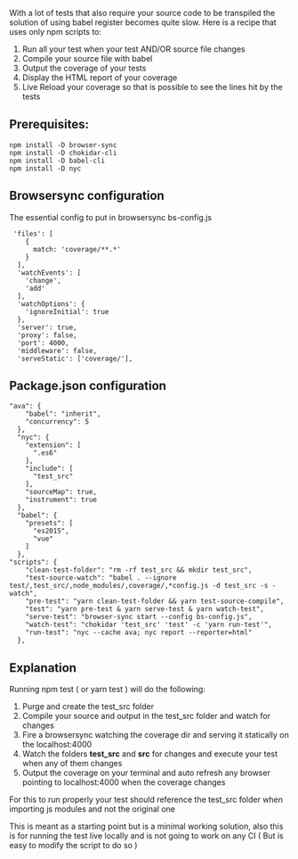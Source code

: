 With a lot of tests that also require your source code to be transpiled the solution of using babel 
register becomes quite slow. Here is a recipe that uses only npm scripts to:

1. Run all your test when your test AND/OR source file changes
1. Compile your source file with babel
1. Output the coverage of your tests
1. Display the HTML report of your coverage
1. Live Reload your coverage so that is possible to see the lines hit by the tests

## Prerequisites: 


```
npm install -D browser-sync
npm install -D chokidar-cli
npm install -D babel-cli
npm install -D nyc

```

## Browsersync configuration 

The essential config to put in browsersync bs-config.js

```
 'files': [
    {
      match: 'coverage/**.*'
    }
  ],
  'watchEvents': [
    'change',
    'add'
  ],
  'watchOptions': {
    'ignoreInitial': true
  },
  'server': true,
  'proxy': false,
  'port': 4000,
  'middleware': false,
  'serveStatic': ['coverage/'],

```

## Package.json configuration

```
"ava": {
    "babel": "inherit",
    "concurrency": 5
  },
  "nyc": {
    "extension": [
      ".es6"
    ],
    "include": [
      "test_src"
    ],
    "sourceMap": true,
    "instrument": true
  },
  "babel": {
    "presets": [
      "es2015",
      "vue"
    ]
  },
"scripts": {
    "clean-test-folder": "rm -rf test_src && mkdir test_src",
    "test-source-watch": "babel . --ignore test/,test_src/,node_modules/,coverage/,*config.js -d test_src -s -watch",
    "pre-test": "yarn clean-test-folder && yarn test-source-compile",
    "test": "yarn pre-test & yarn serve-test & yarn watch-test",
    "serve-test": "browser-sync start --config bs-config.js",
    "watch-test": "chokidar 'test_src' 'test' -c 'yarn run-test'",
    "run-test": "nyc --cache ava; nyc report --reporter=html"
  },
```


## Explanation

Running npm test ( or yarn test ) will do the following: 
1. Purge and create the test_src folder
1. Compile your source and output in the test_src folder and watch for changes
1. Fire a browsersync watching the coverage dir and serving it statically on the localhost:4000
1. Watch the folders **test_src** and **src** for changes and execute your test when any of them changes
1. Output the coverage on your terminal and auto refresh any browser pointing to localhost:4000 when the coverage changes

For this to run properly your test should reference the test_src folder when importing js modules and not the original one

This is meant as a starting point but is a minimal working solution, also this is for running the test live locally
and is not going to work on any CI ( But is easy to modify the script to do so )

